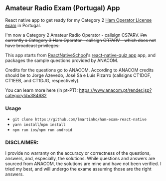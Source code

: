 ## Amateur Radio Exam (Portugal) App

React native app to get ready for my Category 2 [Ham Operator License exam](https://www.anacom.pt/render.jsp?categoryId=384682) in Portugal.

I'm now a Category 2 Amateur Radio Operator - callsign CS7ARV.
~~I'm currently a Category 3 Ham Operator - callsign CR7ARV - which does not have broadcast privileges.~~

This app starts from [ReactNativeSchool](https://github.com/ReactNativeSchool)'s [react-native-quiz app](https://github.com/ReactNativeSchool/react-native-quiz) app, and packages the sample questions provided by ANACOM.


Credits for the questions go to ANACOM. According to ANACOM credits should be to Jorge Azevedo, José Sá e Luís Pizarro (callsigns CT1DOF, CT1EEB, and CT1DJG, respectively).

You can learn more here (in pt-PT):
https://www.anacom.pt/render.jsp?categoryId=384682

### Usage

- `git clone https://github.com/lmartinho/ham-exam-react-native`
- `yarn install`/`npm install`
- `npm run ios`/`npm run android`

### DISCLAIMER:

I provide no warranty on the accuracy or correctness of the questions, answers, and, especially, the solutions.
While questions and answers are sourced from ANACOM, the solutions are mine and have not been verified. I tried my best, and will undergo the exame assuming those are the right answers.

